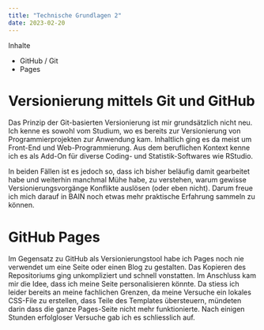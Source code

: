 ```yaml
---
title: "Technische Grundlagen 2"
date: 2023-02-20
---
```


Inhalte
+ GitHub / Git
+ Pages

# Versionierung mittels Git und GitHub

Das Prinzip der Git-basierten Versionierung ist mir grundsätzlich nicht neu. Ich kenne es sowohl vom Studium, wo es bereits zur Versionierung von Programmierprojekten zur Anwendung kam. Inhaltlich ging es da meist um Front-End und Web-Programmierung. Aus dem beruflichen Kontext kenne ich es als Add-On für diverse Coding- und Statistik-Softwares wie RStudio.

In beiden Fällen ist es jedoch so, dass ich bisher beläufig damit gearbeitet habe und weiterhin manchmal Mühe habe, zu verstehen, warum gewisse Versionierungsvorgänge Konflikte auslösen (oder eben nicht). Darum freue ich mich darauf in BAIN noch etwas mehr praktische Erfahrung sammeln zu können.

# GitHub Pages

Im Gegensatz zu GitHub als Versionierungstool habe ich Pages noch nie verwendet um eine Seite oder einen Blog zu gestalten. Das Kopieren des Repositoriums ging unkompliziert und schnell vonstatten. Im Anschluss kam mir die Idee, dass ich meine Seite personalisieren könnte. Da stiess ich leider bereits an meine fachlichen Grenzen, da meine Versuche ein lokales CSS-File zu erstellen, dass Teile des Templates übersteuern, mündeten darin dass die ganze Pages-Seite nicht mehr funktionierte. Nach einigen Stunden erfolgloser Versuche gab ich es schliesslich auf. 
